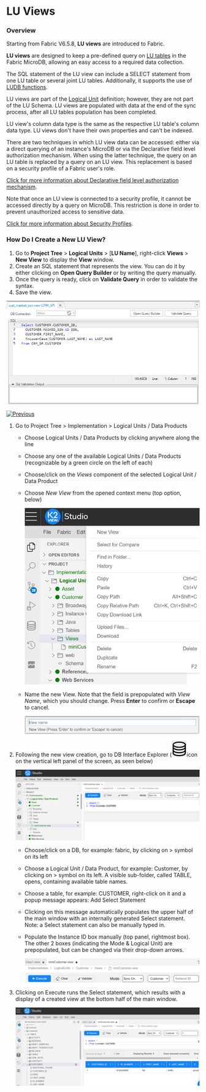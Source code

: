 # LU Views

### Overview

Starting from Fabric V6.5.8, **LU views** are introduced to Fabric. 

**LU views** are designed to keep a pre-defined query on [LU tables](01_LU_tables_overview.md) in the Fabric MicroDB, allowing an easy access to a required data collection.

The SQL statement of the LU view can include a SELECT statement from one LU table or several joint LU tables. Additionally, it supports the use of [LUDB functions](/articles/07_table_population/11_3_creating_an_LUDB_function.md). 

LU views are part of the [Logical Unit](/articles/03_logical_units/01_LU_overview.md) definition; however, they are not part of the LU Schema. LU views are populated with data at the end of the sync process, after all LU tables population has been completed. 

LU view's column data type is the same as the respective LU table's column data type. LU views don't have their own properties and can't be indexed. 

There are two techniques in which LU view data can be accessed: either via a direct querying of an instance's MicroDB or via the Declarative field level authorization mechanism. When using the latter technique, the query on an LU table is replaced by a query on an LU view. This replacement is based on a security profile of a Fabric user's role.

[Click for more information about Declarative field level authorization mechanism](/articles/17_fabric_credentials/04_fields_level_authorization.md).

Note that once an LU view is connected to a security profile, it cannot be accessed directly by a query on MicroDB. This restriction is done in order to prevent unauthorized access to sensitive data.

[Click for more information about Security Profiles](/articles/17_fabric_credentials/05_security_profiles.md).

### How Do I Create a New LU View?

1. Go to **Project Tree** > **Logical Units** > [**LU Name**], right-click **Views** > **New View** to display the **View** window.
2. Create an SQL statement that represents the view. You can do it by either clicking on **Open Query Builder** or by writing the query manually.
3. Once the query is ready, click on **Validate Query** in order to validate the syntax. 
4. Save the view. 

![](images/lu_views_1.PNG)



[![Previous](/articles/images/Previous.png)](05_business_tables.md)

<web>

1. Go to Project Tree > Implementation > Logical Units / Data Products

   - Choose Logical Units / Data Products by clicking anywhere along the line

   - Choose any one of the available Logical Units / Data Products (recognizable by a green circle on the left of each) 

   - Choose/click on the *Views* component of the selected Logical Unit / Data Product

   - Choose *New View* from the opened context menu (top option, below)

     ![images](images/web_lu_table_lu_view_new_view_option.png)

   - Name the new View. Note that the field is prepopulated with *View Name*, which you should change. Press **Enter** to confirm or **Escape** to cancel.

     ![images](images/web_lu_table_lu_view_enter_view_name.png)

2. Following the new view creation, go to DB Interface Explorer (![images](images/web_lu_table_lu_view_db_interface_explorer_icon.png)icon on the vertical left panel of the screen, as seen below)

   ![images](images/web_lu_table_lu_view_following_new_view_creation_click_on_db_interface_explorer.png)

   - Choose/click on a DB, for example: fabric, by clicking on > symbol on its left 

   - Choose a Logical Unit / Data Product, for example: Customer, by clicking on > symbol on its left. A visible sub-folder, called TABLE, opens, containing available table names.

   - Choose a table, for example: CUSTOMER, right-click on it and a popup message appears: Add Select Statement

   - Clicking on this message automatically populates the upper half of the main window with an internally generated Select statement. Note: a Select statement can also be manually typed in.

   - Populate the Instance ID box manually (top panel, rightmost box). The other 2 boxes (indicating the Mode & Logical Unit) are prepopulated, but can be changed via their drop-down arrows.

     ![images](images/web_lu_table_lu_view_top_panel.png)  

3. Clicking on Execute runs the Select statement, which results with a display of a created view at the bottom half of the main window.

   ![images](images/web_lu_table_lu_view_executing_select.png)



</web>
